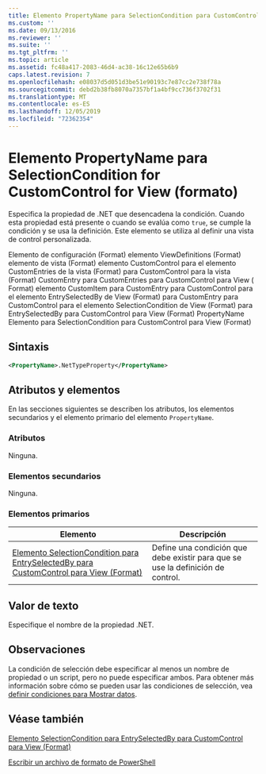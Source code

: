 ```yaml
---
title: Elemento PropertyName para SelectionCondition para CustomControl para View (Format) | Microsoft Docs
ms.custom: ''
ms.date: 09/13/2016
ms.reviewer: ''
ms.suite: ''
ms.tgt_pltfrm: ''
ms.topic: article
ms.assetid: fc48a417-2083-46d4-ac38-16c12e65b6b9
caps.latest.revision: 7
ms.openlocfilehash: e08037d5d051d3be51e90193c7e87cc2e738f78a
ms.sourcegitcommit: debd2b38fb8070a7357bf1a4bf9cc736f3702f31
ms.translationtype: MT
ms.contentlocale: es-ES
ms.lasthandoff: 12/05/2019
ms.locfileid: "72362354"
---
```

# <a name="propertyname-element-for-selectioncondition-for-customcontrol-for-view-format"></a>Elemento PropertyName para SelectionCondition for CustomControl for View (formato)

Especifica la propiedad de .NET que desencadena la condición. Cuando esta propiedad está presente o cuando se evalúa como `true`, se cumple la condición y se usa la definición. Este elemento se utiliza al definir una vista de control personalizada.

Elemento de configuración (Format) elemento ViewDefinitions (Format) elemento de vista (Format) elemento CustomControl para el elemento CustomEntries de la vista (Format) para CustomControl para la vista (Format) CustomEntry para CustomEntries para CustomControl para View ( Format) elemento CustomItem para CustomEntry para CustomControl para el elemento EntrySelectedBy de View (Format) para CustomEntry para CustomControl para el elemento SelectionCondition de View (Format) para EntrySelectedBy para CustomControl para View (Format) PropertyName Elemento para SelectionCondition para CustomControl para View (Format)

## <a name="syntax"></a>Sintaxis

```xml
<PropertyName>.NetTypeProperty</PropertyName>
```

## <a name="attributes-and-elements"></a>Atributos y elementos

En las secciones siguientes se describen los atributos, los elementos secundarios y el elemento primario del elemento `PropertyName`.

### <a name="attributes"></a>Atributos

Ninguna.

### <a name="child-elements"></a>Elementos secundarios

Ninguna.

### <a name="parent-elements"></a>Elementos primarios

|Elemento|Descripción|
|-------------|-----------------|
|[Elemento SelectionCondition para EntrySelectedBy para CustomControl para View (Format)](./selectioncondition-element-for-entryselectedby-for-customcontrol-format.md)|Define una condición que debe existir para que se use la definición de control.|

## <a name="text-value"></a>Valor de texto

Especifique el nombre de la propiedad .NET.

## <a name="remarks"></a>Observaciones

La condición de selección debe especificar al menos un nombre de propiedad o un script, pero no puede especificar ambos. Para obtener más información sobre cómo se pueden usar las condiciones de selección, vea [definir condiciones para Mostrar datos](./defining-conditions-for-displaying-data.md).

## <a name="see-also"></a>Véase también

[Elemento SelectionCondition para EntrySelectedBy para CustomControl para View (Format)](./selectioncondition-element-for-entryselectedby-for-customcontrol-format.md)

[Escribir un archivo de formato de PowerShell](./writing-a-powershell-formatting-file.md)
